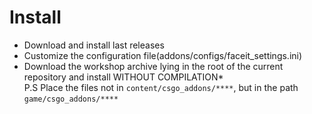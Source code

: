 # Install
- Download and install last releases
- Customize the configuration file(addons/configs/faceit_settings.ini)
- Download the workshop archive lying in the root of the current repository and install WITHOUT COMPILATION* <br>
P.S Place the files not in `content/csgo_addons/****`, but in the path `game/csgo_addons/****`